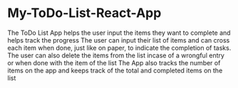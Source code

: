 # My-ToDo-List-React-App
The ToDo List App helps the user input the items they want to complete and helps track the progress
The user can input their list of items and can cross each item when done, just like on paper, to indicate the completion of tasks.
The user can also delete the items from the list incase of a wrongful entry or when done with the item of the list
The App also tracks the number of items on the app and keeps track of the total and completed items on the list
